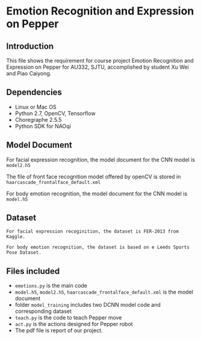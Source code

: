 # Emotion Recognition and Expression on Pepper

## Introduction

This file shows the requirement for course project Emotion Recognition and Expression on Pepper for AU332, SJTU, accomplished by student Xu Wei and Piao Caiyong.

## Dependencies
* Linux or Mac OS
* Python 2.7, OpenCV, Tensorflow
* Choregraphe 2.5.5
* Python SDK for NAOqi


## Model Document

For facial expression recognition, the model document for the CNN model is `model2.h5`

The file of front face recognition model offered by openCV is stored in `haarcascade_frontalface_default.xml`

For body emotion recognition, the model document for the CNN model is `model.h5`

## Dataset

```
For facial expression recoginition, the dataset is FER-2013 from Kaggle.
```
```
For body emotion recognition, the dataset is based on e Leeds Sports Pose Dataset.
```


## Files included
* `emotions.py` is the main code
* `model.h5`, `model2.h5`, `haarcascade_frontalface_default.xml` is the model document
* folder `model_training` includes two DCNN model code and corresponding dataset
* `teach.py` is the code to teach Pepper move
* `act.py` is the actions designed for Pepper robot
* The pdf file is report of our project.
